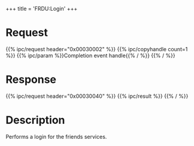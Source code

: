 +++
title = 'FRDU:Login'
+++

# Request

{{% ipc/request header="0x00030002" %}}
{{% ipc/copyhandle count=1 %}}
{{% ipc/param %}}Completion event handle{{% / %}}
{{% / %}}

# Response

{{% ipc/request header="0x00030040" %}}
{{% ipc/result %}}
{{% / %}}

# Description

Performs a login for the friends services.
